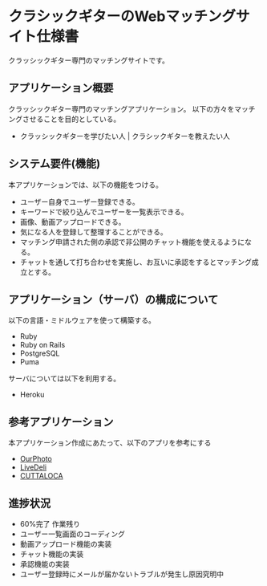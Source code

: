 # クラシックギターのWebマッチングサイト仕様書

クラッシックギター専門のマッチングサイトです。


## アプリケーション概要

クラッシックギター専門のマッチングアプリケーション。
以下の方々をマッチングさせることを目的としている。

- クラッシックギターを学びたい人       | クラシックギターを教えたい人


## システム要件(機能)

本アプリケーションでは、以下の機能をつける。

- ユーザー自身でユーザー登録できる。
- キーワードで絞り込んでユーザーを一覧表示できる。
- 画像、動画アップロードできる。
- 気になる人を登録して整理することができる。
- マッチング申請された側の承認で非公開のチャット機能を使えるようになる。
- チャットを通して打ち合わせを実施し、お互いに承認をするとマッチング成立とする。


## アプリケーション（サーバ）の構成について

以下の言語・ミドルウェアを使って構築する。

- Ruby
- Ruby on Rails
- PostgreSQL
- Puma

サーバについては以下を利用する。

- Heroku


## 参考アプリケーション

本アプリケーション作成にあたって、以下のアプリを参考にする

- [OurPhoto](https://our-photo.co/)
- [LiveDeli](https://www.livedeli.com/)
- [CUTTALOCA](http://cuttaloca.com/)


## 進捗状況
- 60%完了
作業残り
- ユーザー一覧画面のコーディング
- 動画アップロード機能の実装
- チャット機能の実装
- 承認機能の実装
- ユーザー登録時にメールが届かないトラブルが発生し原因究明中
